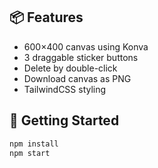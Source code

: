 
## 📦 Features

- 600×400 canvas using Konva
- 3 draggable sticker buttons
- Delete by double-click
- Download canvas as PNG
- TailwindCSS styling

## 🚀 Getting Started

```bash
npm install
npm start
